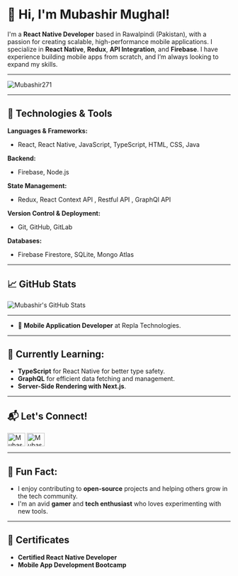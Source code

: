 # 👋 Hi, I'm Mubashir Mughal!

I'm a **React Native Developer** based in Rawalpindi (Pakistan), with a passion for creating scalable, high-performance mobile applications. I specialize in **React Native**, **Redux**, **API Integration**, and **Firebase**. I have experience building mobile apps from scratch, and I’m always looking to expand my skills.

---
<p align="left"> <img src="https://komarev.com/ghpvc/?username=Mubashir271&label=Profile%20views&color=0e75b6&style=flat" alt="Mubashir271" /> </p>

---

## 🔧 Technologies & Tools

**Languages & Frameworks:**
- React, React Native, JavaScript, TypeScript, HTML, CSS, Java 

**Backend:**
- Firebase, Node.js

**State Management:**
- Redux, React Context API , Restful API , GraphQl API

**Version Control & Deployment:**
- Git, GitHub, GitLab

**Databases:**
- Firebase Firestore, SQLite, Mongo Atlas

---

## 📈 GitHub Stats

![Mubashir's GitHub Stats](https://github-readme-stats.vercel.app/api?username=Mubashir271&show_icons=true&count_private=true&hide=prs&hide_title=true)

---

- 💼 **Mobile Application Developer** at Repla Technologies.

---

## 🌱 Currently Learning:

- **TypeScript** for React Native for better type safety.
- **GraphQL** for efficient data fetching and management.
- **Server-Side Rendering with Next.js**.

---

## 📬 Let's Connect!

<p align="left">
<a href="https://www.linkedin.com/in/mubashirmughal271/" target="_blank"><img align="center" src="https://raw.githubusercontent.com/rahuldkjain/github-profile-readme-generator/master/src/images/icons/Social/linked-in-alt.svg" alt="Mubashir271" height="30" width="40" /></a>
<a href="https://instagram.com/ssup.mubashir_" target="_blank"><img align="center" src="https://raw.githubusercontent.com/rahuldkjain/github-profile-readme-generator/master/src/images/icons/Social/instagram.svg" alt="Mubashir271" height="30" width="40" /></a>
</p>

---

## 💬 Fun Fact:

- I enjoy contributing to **open-source** projects and helping others grow in the tech community. 
- I'm an avid **gamer** and **tech enthusiast** who loves experimenting with new tools.

---

## 📜 Certificates

- **Certified React Native Developer** 
- **Mobile App Development Bootcamp** 
